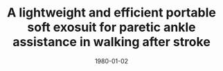 ---
title: "A lightweight and efficient portable soft exosuit for paretic ankle assistance in walking after stroke"
collection: publications
permalink: /publication/CO-2
date: 1980-01-02
venue: 'Engineering'
citation: ' Bae J., Siviy C., Rouleau M., Menard N., O’Donnell K., Galiana I., Athanassiu M., Ryan D., Bibeau C., Sloot L.,  <b>Kudzia P.</b>, Ellis TD., Awad LN., Walsh CJ. , A lightweight and efficient portable soft exosuit for paretic ankle assistance in walking after stroke., <i>IEEE International Conference on Robotics and Automation (ICRA)</i>. Brisbane, Australia. <b>2018</b> '
---
